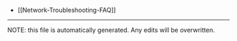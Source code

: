 * [[Network-Troubleshooting-FAQ]]

*****
NOTE: this file is automatically generated. Any edits will be overwritten.
